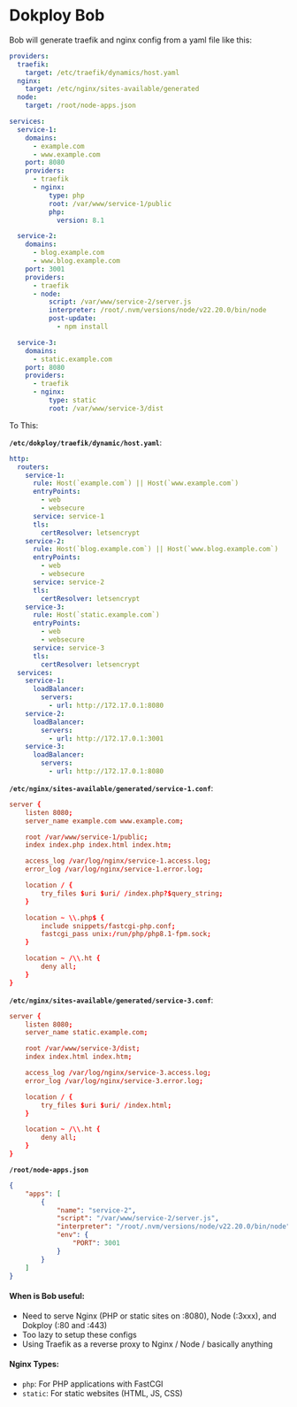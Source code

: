 # Dokploy Bob

Bob will generate traefik and nginx config from a yaml file like this:

```yaml
providers:
  traefik:
    target: /etc/traefik/dynamics/host.yaml
  nginx:
    target: /etc/nginx/sites-available/generated
  node:
    target: /root/node-apps.json

services:
  service-1:
    domains:
      - example.com
      - www.example.com
    port: 8080
    providers:
      - traefik
      - nginx:
          type: php
          root: /var/www/service-1/public
          php:
            version: 8.1

  service-2:
    domains:
      - blog.example.com
      - www.blog.example.com
    port: 3001
    providers:
      - traefik
      - node:
          script: /var/www/service-2/server.js
          interpreter: /root/.nvm/versions/node/v22.20.0/bin/node
          post-update:
            - npm install

  service-3:
    domains:
      - static.example.com
    port: 8080
    providers:
      - traefik
      - nginx:
          type: static
          root: /var/www/service-3/dist
```

To This:

**`/etc/dokploy/traefik/dynamic/host.yaml`**:

```yaml
http:
  routers:
    service-1:
      rule: Host(`example.com`) || Host(`www.example.com`)
      entryPoints:
        - web
        - websecure
      service: service-1
      tls:
        certResolver: letsencrypt
    service-2:
      rule: Host(`blog.example.com`) || Host(`www.blog.example.com`)
      entryPoints:
        - web
        - websecure
      service: service-2
      tls:
        certResolver: letsencrypt
    service-3:
      rule: Host(`static.example.com`)
      entryPoints:
        - web
        - websecure
      service: service-3
      tls:
        certResolver: letsencrypt
  services:
    service-1:
      loadBalancer:
        servers:
          - url: http://172.17.0.1:8080
    service-2:
      loadBalancer:
        servers:
          - url: http://172.17.0.1:3001
    service-3:
      loadBalancer:
        servers:
          - url: http://172.17.0.1:8080
```

**`/etc/nginx/sites-available/generated/service-1.conf`**:

```conf
server {
    listen 8080;
    server_name example.com www.example.com;

    root /var/www/service-1/public;
    index index.php index.html index.htm;

    access_log /var/log/nginx/service-1.access.log;
    error_log /var/log/nginx/service-1.error.log;

    location / {
        try_files $uri $uri/ /index.php?$query_string;
    }

    location ~ \\.php$ {
        include snippets/fastcgi-php.conf;
        fastcgi_pass unix:/run/php/php8.1-fpm.sock;
    }

    location ~ /\\.ht {
        deny all;
    }
}
```

**`/etc/nginx/sites-available/generated/service-3.conf`**:

```conf
server {
    listen 8080;
    server_name static.example.com;

    root /var/www/service-3/dist;
    index index.html index.htm;

    access_log /var/log/nginx/service-3.access.log;
    error_log /var/log/nginx/service-3.error.log;

    location / {
        try_files $uri $uri/ /index.html;
    }

    location ~ /\\.ht {
        deny all;
    }
}
```

**`/root/node-apps.json`**

```json
{
    "apps": [
        {
            "name": "service-2",
            "script": "/var/www/service-2/server.js",
            "interpreter": "/root/.nvm/versions/node/v22.20.0/bin/node",
            "env": {
                "PORT": 3001
            }
        }
    ]
}
```

#### When is Bob useful:

- Need to serve Nginx (PHP or static sites on :8080), Node (:3xxx), and Dokploy (:80 and :443)
- Too lazy to setup these configs
- Using Traefik as a reverse proxy to Nginx / Node / basically anything

#### Nginx Types:
- `php`: For PHP applications with FastCGI
- `static`: For static websites (HTML, JS, CSS)

